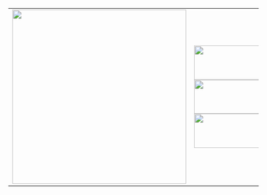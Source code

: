 <center>
<table style="table-layout:fixed;">
    <tr>
        <td>
            <img class="left-item most-user-languages" style="width: 350px;" src="https://github-readme-stats.vercel.app/api/top-langs/?username=edurodriguesdias&hide=html,C++&count_private=true&show_icons=true&theme=prussian"/>
        </td>
        <td align="left">
            <img class="right-item" style="height: 68.4px;width: 199px;" src="https://github-readme-stats.vercel.app/api/pin/?username=edurodriguesdias&repo=iweather_ionic_app&theme=prussian"/><br>
            <img class="right-item" style="height: 68.4px;width: 199px;" src="https://github-readme-stats.vercel.app/api/pin/?username=edurodriguesdias&repo=iweather_ionic_app&theme=prussian"/><br>
            <img class="right-item" style="height: 68.4px;width: 199px;" src="https://github-readme-stats.vercel.app/api/pin/?username=edurodriguesdias&repo=iweather_ionic_app&theme=prussian"/><br>
        </td>
    </tr>
</table>
</center>
